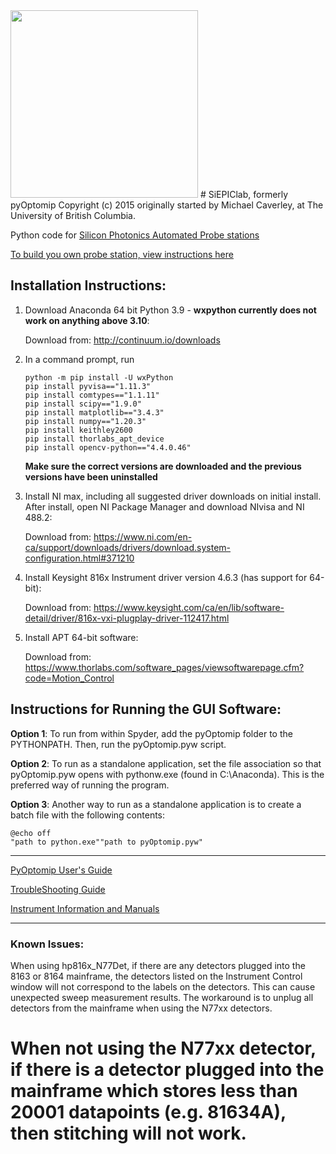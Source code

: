<img src="https://github.com/SiEPIC/SiEPIClab/blob/master/SiEPIClab_Color.png" width="300">
# SiEPIClab, formerly pyOptomip
Copyright (c) 2015 originally started by Michael Caverley, at The University of British Columbia.

Python code for <a href="https://siepic.ubc.ca/silicon-photonics-design-book/automated-probe-station/">Silicon Photonics Automated Probe stations
	
To build you own probe station, view instructions [here](https://github.com/SiEPIC/pyOptomip/blob/d737b29963befef6f050b565618b35107469369b/Documentation/Assembly%20Instructions.pdf)
  
## Installation Instructions:

1. Download Anaconda 64 bit Python 3.9 - **wxpython currently does not work on anything above 3.10**:

    Download from: http://continuum.io/downloads
	
2. In a command prompt, run 
	```
	python -m pip install -U wxPython
	pip install pyvisa=="1.11.3"
	pip install comtypes=="1.1.11"
	pip install scipy=="1.9.0"
	pip install matplotlib=="3.4.3"
	pip install numpy=="1.20.3"
	pip install keithley2600
	pip install thorlabs_apt_device
	pip install opencv-python=="4.4.0.46"
	```
	
	**Make sure the correct versions are downloaded and the previous versions have been uninstalled**
	
3. Install NI max, including all suggested driver downloads on initial install. After install, open NI Package Manager and download NIvisa and NI 488.2:
	
	Download from: https://www.ni.com/en-ca/support/downloads/drivers/download.system-configuration.html#371210
	
4. Install Keysight 816x Instrument driver version 4.6.3 (has support for 64-bit):
	
	Download from: https://www.keysight.com/ca/en/lib/software-detail/driver/816x-vxi-plugplay-driver-112417.html

5. Install APT 64-bit software:

	Download from: https://www.thorlabs.com/software_pages/viewsoftwarepage.cfm?code=Motion_Control
        
## Instructions for Running the GUI Software:

**Option 1**: To run from within Spyder, add the pyOptomip folder to the PYTHONPATH. Then, run the pyOptomip.pyw script.

**Option 2**: To run as a standalone application, set the file association so that pyOptomip.pyw opens with pythonw.exe (found in C:\Anaconda). This
is the preferred way of running the program.

**Option 3**: Another way to run as a standalone application is to create a batch file with the following contents:
	
	
	@echo off
	"path to python.exe""path to pyOptomip.pyw"
	
---
	
[PyOptomip User's Guide](https://github.com/SiEPIC/pyOptomip/blob/72af126364ec208976772012d3e816e65cc302cc/Documentation/PyOptomip%20User's%20Guide.pdf)

[TroubleShooting Guide](https://github.com/SiEPIC/pyOptomip/blob/d737b29963befef6f050b565618b35107469369b/Documentation/Troubleshooting%20Guide.pdf)

[Instrument Information and Manuals](https://github.com/SiEPIC/pyOptomip/blob/63262baa5816f8d54ecf7973b19f55c323bdb13e/Documentation/Instrument%20Information.pdf)

---

### Known Issues:

When using hp816x_N77Det, if there are any detectors plugged into the 8163 or 8164 mainframe, the detectors listed on the Instrument Control 
window will not correspond to the labels on the detectors. This can cause unexpected sweep measurement results. The workaround is to unplug 
all detectors from the mainframe when using the N77xx detectors.

When not using the N77xx detector, if there is a detector plugged into the mainframe which stores less than 20001 datapoints (e.g. 81634A),
then stitching will not work.
=======


